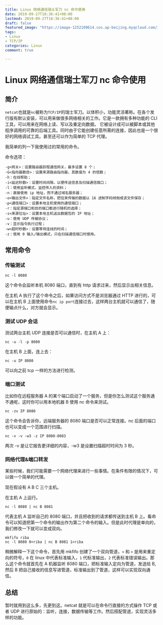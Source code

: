 ```yaml
---
title: Linux 网络通信瑞士军刀 nc 命令使用
date: 2019-09-27T18:36:41+08:00
lastmod: 2019-09-27T18:36:41+08:00
draft: false
featured_image: "https://image-1252109614.cos.ap-beijing.myqcloud.com/img/20210508201518.png"
tags:
- Linux
- TCP/IP
categories: Linux
comment: true

---
```


# Linux 网络通信瑞士军刀 nc 命令使用

## 简介

`netcat`也就是`nc`被称为`TCP/IP`的瑞士军刀。以体积小，功能灵活著称。在各个发行版有默认安装，可以用来做很多网络相关的工作。它是一款拥有多种功能的 CLI 工具，可以用来在网络上读、写以及重定向数据。 它被设计成可以被脚本或其他程序调用的可靠的后端工具。同时由于它能创建任意所需的连接，因此也是一个很好的网络调试工具。甚至还可以作为简单的 TCP 代理。

我简单的列一下我使用过的常用的命令。

命令选项：

```shell
-g<网关>：设置路由器跃程通信网关，最多设置 8 个；
-G<指向器数目>：设置来源路由指向器，其数值为 4 的倍数；
-h：在线帮助；
-i<延迟秒数>：设置时间间隔，以便传送信息及扫描通信端口；
-l：使用监听模式，监控传入的资料；
-n：直接使用 ip 地址，而不通过域名服务器；
-o<输出文件>：指定文件名称，把往来传输的数据以 16 进制字码倾倒成该文件保存；
-p<通信端口>：设置本地主机使用的通信端口；
-r：指定源端口和目的端口都进行随机的选择；
-s<来源位址>：设置本地主机送出数据包的 IP 地址；
-u：使用 UDP 传输协议；
-v：显示指令执行过程；
-w<超时秒数>：设置等待连线的时间；
-z：使用 0 输入/输出模式，只在扫描通信端口时使用。
```

## 常用命令

### 传输测试

```shell
nc -l 8080
```

这个命令会监听本机 8080 端口，直到有 http 请求过来，然后显示出相关信息。

在主机 A 执行了这个命令之后，如果访问方式不是浏览器通过 HTTP 进行的，可以在主机 B 上面使用命令`nc ip port`连接过去，这样两台主机就可以通信了，随便输点什么，对方就会显示。

### 测试 UDP 会话

测试两台主机 UDP 连接是否可以通信时，在主机 A 上：

```shell
nc -u -l -p 8080
```

在主机 B 上面，连上去：

```shell
nc -u IP 8080
```

可以向之前 tcp 一样的方法进行检测。

### 端口测试

比如你在远程服务器 A 的某个端口启动了一个服务，但是你怎么测试这个服务通不通呢，这时你可以用本地机器 B 使用 nc 命令来测试。

```shell
nc -zv IP 8080
```

这个命令会告诉你，远端服务器的 8080 端口是否可以正常连接。nc 后面的端口也可以变成一个范围进行扫描。

```shell
nc -v -v -w3 -z IP 8080-8083
```

两次 -v 是让它报告更详细的内容，-w3 是设置扫描超时时间为 3 秒。

### 网络代理&端口转发

某些时候，我们可能需要一个网络代理来进行一些事情。在条件有限的情况下，可以做一个简单的代理。

现在假设有 A B C 三个主机。

在主机 A 上运行。

```shell
nc -l 8080 | nc B 8081
```

代表主机 A 监听自己的 8080 端口，并且把收到的请求都传送到主机 B 上。看命令可以知道把第一个命令的输出作为第二个命令的输入。但是此时代理是单向的，我们修改一下就可以变成双向。

```shell
mkfifo riba
nc -l 8080 0<riba | nc B 8081 1>riba
```

稍微解释一下这个命令，首先用 mkfifo 创建了一个双向管道，`<` 和 `>` 是用来重定向的符号，`0` 在 linux 中代表标准输入，`1` 代标准输出，`2` 代表标准错误输出。那么这个命令就首先在 A 机器监听 8080 端口，把标准输入定向为管道，发送给 B, 然后 B 把自己接收的信息写进管道，标准输出到了管道，这样可以实现双向通信。

## 总结

暂时就用到这么多，先更到这。netcat 就是可以在命令行直接的方式操作 TCP 或者 UDP 进行原始的：监听，连接，数据传输等工作。然后搭配管道，实现灵活多样的功能。